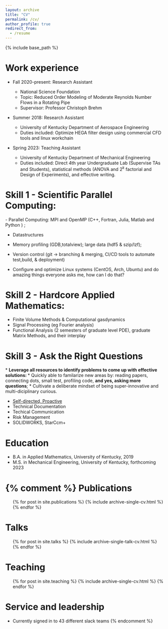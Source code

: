 ```yaml
---
layout: archive
title: "CV"
permalink: /cv/
author_profile: true
redirect_from:
  - /resume
---
```


{% include base_path %}

Work experience
======

* Fall 2020-present: Research Assistant
  * National Science Foundation
  * Topic: Reduced Order Modeling of Moderate Reynolds Number Flows in a Rotating Pipe
  * Supervisor: Professor Christoph Brehm

* Summer 2018: Research Assistant
  * University of Kentucky Department of Aerospace Engineering
  * Duties included: Optimize HEGA filter design using commercial CFD tools and linux workchain

* Spring 2023: Teaching Assistant
  * University of Kentucky Department of Mechanical Engineering
  * Duties included: Direct 4th year Undergraduate Lab (Supervise TAs and Students), statistical methods (ANOVA and $2^k$ factorial and Design of Experiments), and effective writing.



Skill 1 - Scientific Parallel Computing:
======


<div class="alert-box">
- Parallel Computing: MPI and OpenMP (C++, Fortran, Julia, Matlab and Python ) ;

- Datastructures 

- Memory profiling (GDB,totalview); large data (hdf5 & szip/lzf);

- Version control (git $\rightarrow$ branching & merging, CI/CD tools to automate test,build, & deployment)

- Configure and optimize Linux systems (CentOS, Arch, Ubuntu) and do amazing things everyone asks me, how can I do that?
</div>


Skill 2 - Hardcore Applied Mathematics:
======

  * Finite Volume Methods & Computational gasdynamics
  * Signal Processing (eg Fourier analysis)
  * Functional Analysis (2 semesters of graduate level PDE), graduate Matrix Methods, and their interplay


Skill 3 - Ask the Right Questions
======

<div class="alert-box">
*  <b>Leverage all resources to identify problems to come up with effective solutions: </b> 
* Quickly able to familarize new areas by: reading papers, connecting dots, small test, profiling code, <b> and yes, asking more questions</b>; 
* Cultivate a deliberate mindset of being super-innovative and multi-diciplinary curious.

* <u>Self-directed, Proactive</u>
* Technical Documentation 
* Techical Communication
* Risk Management 
* SOLIDWORKS, StarCcm+
</div>

Education
======
* B.A. in Applied Mathematics, University of Kentucky, 2019
* M.S. in Mechanical Engineering, University of Kentucky, forthcoming 2023



{% comment %}
Publications
======
  <ul>{% for post in site.publications %}
    {% include archive-single-cv.html %}
  {% endfor %}</ul>
  
Talks
======
  <ul>{% for post in site.talks %}
    {% include archive-single-talk-cv.html %}
  {% endfor %}</ul>
  
Teaching
======
  <ul>{% for post in site.teaching %}
    {% include archive-single-cv.html %}
  {% endfor %}</ul>
  
Service and leadership
======
* Currently signed in to 43 different slack teams
{% endcomment %}
